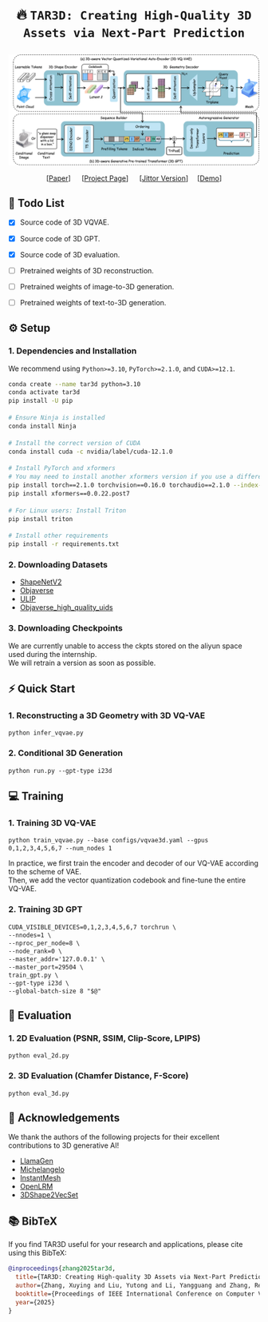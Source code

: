 # <p align=center> :fire: `TAR3D: Creating High-Quality 3D Assets via Next-Part Prediction`</p>


![framework_img](assets/method.png)
<div align="center">
  
  [[Paper](https://arxiv.org/pdf/2412.16919)] &emsp; [[Project Page](https://zhangxuying1004.github.io/projects/TAR3D/)] &emsp;  [[Jittor Version]()]&emsp; [[Demo]()]   <br>

</div>

## 🚩 **Todo List**
- [x] Source code of 3D VQVAE.
- [x] Source code of 3D GPT.
- [x] Source code of 3D evaluation.
- [ ] Pretrained weights of 3D reconstruction.
- [ ] Pretrained weights of image-to-3D generation.
- [ ] Pretrained weights of text-to-3D generation.


## ⚙️ Setup
### 1. Dependencies and Installation
We recommend using `Python>=3.10`, `PyTorch>=2.1.0`, and `CUDA>=12.1`.
```bash
conda create --name tar3d python=3.10
conda activate tar3d
pip install -U pip

# Ensure Ninja is installed
conda install Ninja

# Install the correct version of CUDA
conda install cuda -c nvidia/label/cuda-12.1.0

# Install PyTorch and xformers
# You may need to install another xformers version if you use a different PyTorch version
pip install torch==2.1.0 torchvision==0.16.0 torchaudio==2.1.0 --index-url https://download.pytorch.org/whl/cu121
pip install xformers==0.0.22.post7

# For Linux users: Install Triton 
pip install triton

# Install other requirements
pip install -r requirements.txt
```
### 2. Downloading Datasets
- [ShapeNetV2](https://drive.google.com/drive/folders/1UFPi_UklH5clWKxxeL1IsxfjdUfc7i4x)  
- [Objaverse](https://huggingface.co/datasets/allenai/objaverse)   
- [ULIP](https://huggingface.co/datasets/SFXX/ulip/tree/main)  
- [Objaverse_high_quality_uids]()

### 3. Downloading Checkpoints
We are currently unable to access the ckpts stored on the aliyun space used during the internship.  
We will retrain a version as soon as possible.


## ⚡ Quick Start

### 1. Reconstructing a 3D Geometry with 3D VQ-VAE
```
python infer_vqvae.py
```

### 2. Conditional 3D Generation
```
python run.py --gpt-type i23d
```


## 💻 Training
### 1. Training 3D VQ-VAE
```
python train_vqvae.py --base configs/vqvae3d.yaml --gpus 0,1,2,3,4,5,6,7 --num_nodes 1
```
In practice, we first train the encoder and decoder of our VQ-VAE according to the scheme of VAE.   
Then, we add the vector quantization codebook and fine-tune the entire VQ-VAE.


### 2. Training 3D GPT
```
CUDA_VISIBLE_DEVICES=0,1,2,3,4,5,6,7 torchrun \
--nnodes=1 \
--nproc_per_node=8 \
--node_rank=0 \
--master_addr='127.0.0.1' \
--master_port=29504 \
train_gpt.py \
--gpt-type i23d \
--global-batch-size 8 "$@"

```



## 💫 Evaluation
### 1. 2D Evaluation (PSNR, SSIM, Clip-Score, LPIPS)
```
python eval_2d.py
```

### 2. 3D Evaluation (Chamfer Distance, F-Score)
```
python eval_3d.py
```


## 🤗 Acknowledgements

We thank the authors of the following projects for their excellent contributions to 3D generative AI!

- [LlamaGen](https://github.com/FoundationVision/LlamaGen/)
- [Michelangelo](https://github.com/NeuralCarver/Michelangelo/)
- [InstantMesh](https://github.com/TencentARC/InstantMesh)
- [OpenLRM](https://github.com/3DTopia/OpenLRM)
- [3DShape2VecSet](https://github.com/1zb/3DShape2VecSet)


## :books: BibTeX
If you find TAR3D useful for your research and applications, please cite using this BibTeX:

```BibTeX
@inproceedings{zhang2025tar3d,
  title={TAR3D: Creating High-quality 3D Assets via Next-Part Prediction},
  author={Zhang, Xuying and Liu, Yutong and Li, Yangguang and Zhang, Renrui and Liu, Yufei and Wang, Kai, Ouyang, Wanli and Xiong, Zhiwei and Gao, Peng and Hou, Qibin and Cheng, Ming-Ming},
  booktitle={Proceedings of IEEE International Conference on Computer Vision},
  year={2025}
}
```

